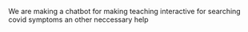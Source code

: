 We are making a chatbot for making teaching interactive for searching covid symptoms an other neccessary help
